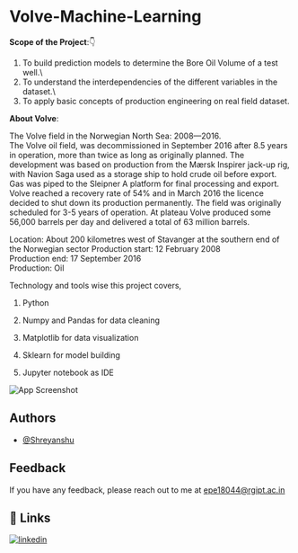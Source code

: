 # Volve-Machine-Learning

**Scope of the Project**:👇

1) To build prediction models to determine the Bore Oil Volume of a test well.\
2) To understand the interdependencies of the different variables in the dataset.\
3) To apply basic concepts of production engineering on real field dataset.

**About Volve**:

The Volve field in the Norwegian North Sea: 2008—2016.\
The Volve oil field, was decommissioned in September 2016 after 8.5 years in operation, more than twice as long as originally planned. 
The development was based on production from the Mærsk Inspirer jack-up rig, with Navion Saga used as a storage ship to hold crude oil before export. Gas was piped to the Sleipner A platform for final processing and export. Volve reached a recovery rate of 54% and in March 2016 the licence decided to shut down its production permanently. The field was originally scheduled for 3-5 years of operation. 
At plateau Volve produced some 56,000 barrels per day and delivered a total of 63 million barrels. 



Location: About 200 kilometres west of Stavanger at the southern end of the Norwegian sector
Production start: 12 February 2008\
Production end: 17 September 2016\
Production: Oil 



Technology and tools wise this project covers,
1) Python

2) Numpy and Pandas for data cleaning

3) Matplotlib for data visualization

4) Sklearn for model building

5) Jupyter notebook as IDE




![App Screenshot](https://www.equinor.com/content/dam/statoil/image/platform-map-illustrations/volve-landscape-2.svg)

  
## Authors

- [@Shreyanshu](https://github.com/Shreyanshu333)

  
## Feedback

If you have any feedback, please reach out to me at epe18044@rgipt.ac.in

  
## 🔗 Links
[![linkedin](https://img.shields.io/badge/linkedin-0A66C2?style=for-the-badge&logo=linkedin&logoColor=white)](https://www.linkedin.com/in/shreyanshu333/)

  
